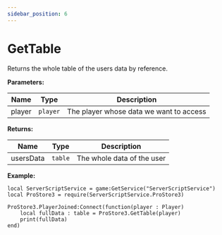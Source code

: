 ```yaml
---
sidebar_position: 6
---
```


# GetTable
Returns the whole table of the users data by reference.

**Parameters:**

| Name  |Type       |Description                              |
|-------|-----------|-----------------------------------------|
|player |``player`` | The player whose data we want to access |

**Returns:**

| Name     |Type      |Description                |
|----------|----------|---------------------------|
|usersData |``table`` |The whole data of the user |

**Example:**
```luau
local ServerScriptService = game:GetService("ServerScriptService")
local ProStore3 = require(ServerScriptService.ProStore3)

ProStore3.PlayerJoined:Connect(function(player : Player)
    local fullData : table = ProStore3.GetTable(player)
    print(fullData)
end)
```